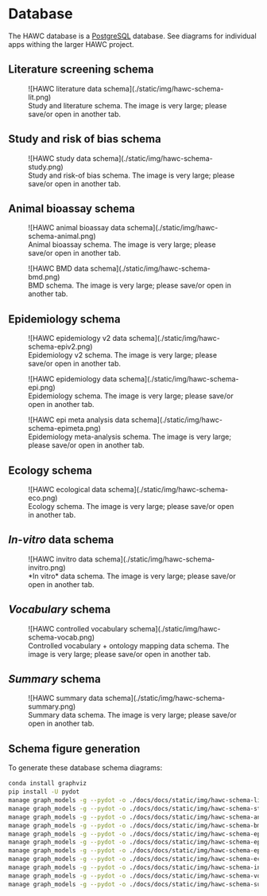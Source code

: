 # Database

The HAWC database is a [PostgreSQL](https://www.postgresql.org/) database. See diagrams for individual apps withing the larger HAWC project.

## Literature screening schema

<figure markdown>
  ![HAWC literature data schema](./static/img/hawc-schema-lit.png)
  <figcaption>Study and literature schema. The image is very large; please save/or open in another tab.</figcaption>
</figure>

## Study and risk of bias schema

<figure markdown>
  ![HAWC study data schema](./static/img/hawc-schema-study.png)
  <figcaption>Study and risk-of bias schema. The image is very large; please save/or open in another tab.</figcaption>
</figure>

## Animal bioassay schema

<figure markdown>
  ![HAWC animal bioassay data schema](./static/img/hawc-schema-animal.png)
  <figcaption>Animal bioassay schema. The image is very large; please save/or open in another tab.</figcaption>
</figure>

<figure markdown>
  ![HAWC BMD data schema](./static/img/hawc-schema-bmd.png)
  <figcaption>BMD schema. The image is very large; please save/or open in another tab.</figcaption>
</figure>

## Epidemiology schema

<figure markdown>
  ![HAWC epidemiology v2 data schema](./static/img/hawc-schema-epiv2.png)
  <figcaption>Epidemiology v2 schema. The image is very large; please save/or open in another tab.</figcaption>
</figure>

<figure markdown>
  ![HAWC epidemiology data schema](./static/img/hawc-schema-epi.png)
  <figcaption>Epidemiology schema. The image is very large; please save/or open in another tab.</figcaption>
</figure>

<figure markdown>
  ![HAWC epi meta analysis data schema](./static/img/hawc-schema-epimeta.png)
  <figcaption>Epidemiology meta-analysis schema. The image is very large; please save/or open in another tab.</figcaption>
</figure>


## Ecology schema

<figure markdown>
  ![HAWC ecological data schema](./static/img/hawc-schema-eco.png)
  <figcaption>Ecology schema. The image is very large; please save/or open in another tab.</figcaption>
</figure>

## *In-vitro* data schema

<figure markdown>
  ![HAWC invitro data schema](./static/img/hawc-schema-invitro.png)
  <figcaption>*In vitro* data schema. The image is very large; please save/or open in another tab.</figcaption>
</figure>

## *Vocabulary* schema

<figure markdown>
  ![HAWC controlled vocabulary schema](./static/img/hawc-schema-vocab.png)
  <figcaption>Controlled vocabulary + ontology mapping data schema. The image is very large; please save/or open in another tab.</figcaption>
</figure>

## *Summary* schema

<figure markdown>
  ![HAWC summary data schema](./static/img/hawc-schema-summary.png)
  <figcaption>Summary data schema. The image is very large; please save/or open in another tab.</figcaption>
</figure>

## Schema figure generation

To generate these database schema diagrams:

```bash
conda install graphviz
pip install -U pydot
manage graph_models -g --pydot -o ./docs/docs/static/img/hawc-schema-lit.png lit study
manage graph_models -g --pydot -o ./docs/docs/static/img/hawc-schema-study.png study riskofbias
manage graph_models -g --pydot -o ./docs/docs/static/img/hawc-schema-animal.png animal
manage graph_models -g --pydot -o ./docs/docs/static/img/hawc-schema-bmd.png bmd
manage graph_models -g --pydot -o ./docs/docs/static/img/hawc-schema-epi.png epi
manage graph_models -g --pydot -o ./docs/docs/static/img/hawc-schema-epiv2.png epiv2
manage graph_models -g --pydot -o ./docs/docs/static/img/hawc-schema-epimeta.png epimeta
manage graph_models -g --pydot -o ./docs/docs/static/img/hawc-schema-eco.png eco
manage graph_models -g --pydot -o ./docs/docs/static/img/hawc-schema-invitro.png invitro
manage graph_models -g --pydot -o ./docs/docs/static/img/hawc-schema-vocab.png vocab
manage graph_models -g --pydot -o ./docs/docs/static/img/hawc-schema-summary.png summary
```

